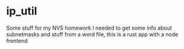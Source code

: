 # ip_util
Some stuff for my NVS homework
I needed to get some info about subnetmasks and stuff from a word file, this is a rust app with a node frontend
